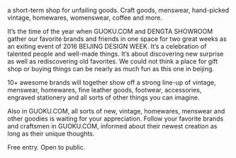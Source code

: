 a short-term shop for unfailing goods.
Craft goods, menswear, hand-picked vintage, homewares, womenswear, coffee and more.

It’s the time of the year when GUOKU.COM and DENGTA SHOWROOM gather our favorite brands and friends in one space for two great weeks as an exiting event of 2016 BEIJING DESIGN WEEK.
It’s a celebration of talented people and well-made things.
It’s about discovering new surprise as well as rediscovering old favorites.
We could not think a place for gift shop or buying things can be nearly as much fun as this one in beijing.

10+ awesome brands will together show off a strong line-up of vintage, menswear, homewares, fine leather goods, footwear, accessories, engraved stationery and all sorts of other things you can imagine.

Also in GUOKU.COM, all sorts of new, vintage, homewares, menswear and other goodies is waiting for your appreciation.
Follow your favorite brands and craftsmen in GUOKU.COM, informed about their newest creation as long as their unique thoughts.  

Free entry. Open to public. 